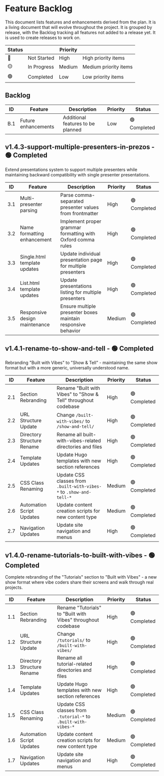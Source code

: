# Feature Backlog

This document lists features and enhancements derived from the plan. It is a living document that will evolve throughout the project. It is grouped by release, with the Backlog tracking all features not added to a release yet.  It is used to create releases to work on.

| Status |  | Priority |  |
|--------|-------------|---------|-------------|
| 🔴 | Not Started | High | High priority items |
| 🟡 | In Progress | Medium | Medium priority items |
| 🟢 | Completed | Low | Low priority items |

## Backlog

| ID  | Feature             | Description                               | Priority | Status |
|-----|---------------------|-------------------------------------------|----------|--------|
| B.1 | Future enhancements | Additional features to be planned | Low | 🟢 Completed |

## v1.4.3-support-multiple-presenters-in-prezos - 🟢 Completed
Extend presentations system to support multiple presenters while maintaining backward compatibility with single presenter presentations.

| ID  | Feature                 | Description                              | Priority | Status |
|-----|-------------------------|------------------------------------------|----------|--------|
| 3.1 | Multi-presenter parsing | Parse comma-separated presenter values from frontmatter | High | 🟢 Completed |
| 3.2 | Name formatting enhancement | Implement proper grammar formatting with Oxford comma rules | High | 🟢 Completed |
| 3.3 | Single.html template updates | Update individual presentation page for multiple presenters | High | 🟢 Completed |
| 3.4 | List.html template updates | Update presentations listing for multiple presenters | High | 🟢 Completed |
| 3.5 | Responsive design maintenance | Ensure multiple presenter boxes maintain responsive behavior | Medium | 🟢 Completed |

## v1.4.1-rename-to-show-and-tell - 🟢 Completed
Rebranding "Built with Vibes" to "Show & Tell" - maintaining the same show format but with a more generic, universally understood name.

| ID  | Feature                 | Description                              | Priority | Status |
|-----|-------------------------|------------------------------------------|----------|--------|
| 2.1 | Section Rebranding | Rename "Built with Vibes" to "Show & Tell" throughout codebase | High | 🟢 Completed |
| 2.2 | URL Structure Update | Change `/built-with-vibes/` to `/show-and-tell/` | High | 🟢 Completed |
| 2.3 | Directory Structure Rename | Rename all built-with-vibes-related directories and files | High | 🟢 Completed |
| 2.4 | Template Updates | Update Hugo templates with new section references | High | 🟢 Completed |
| 2.5 | CSS Class Renaming | Update CSS classes from `.built-with-vibes-*` to `.show-and-tell-*` | Medium | 🟢 Completed |
| 2.6 | Automation Script Updates | Update content creation scripts for new content type | Medium | 🟢 Completed |
| 2.7 | Navigation Updates | Update site navigation and menus | High | 🟢 Completed |

## v1.4.0-rename-tutorials-to-built-with-vibes - 🟢 Completed
Complete rebranding of the "Tutorials" section to "Built with Vibes" - a new show format where vibe coders share their screens and walk through real projects.

| ID  | Feature                 | Description                              | Priority | Status |
|-----|-------------------------|------------------------------------------|----------|--------|
| 1.1 | Section Rebranding | Rename "Tutorials" to "Built with Vibes" throughout codebase | High | 🟢 Completed |
| 1.2 | URL Structure Update | Change `/tutorials/` to `/built-with-vibes/` | High | 🟢 Completed |
| 1.3 | Directory Structure Rename | Rename all tutorial-related directories and files | High | 🟢 Completed |
| 1.4 | Template Updates | Update Hugo templates with new section references | High | 🟢 Completed |
| 1.5 | CSS Class Renaming | Update CSS classes from `.tutorial-*` to `.built-with-vibes-*` | Medium | 🟢 Completed |
| 1.6 | Automation Script Updates | Update content creation scripts for new content type | Medium | 🟢 Completed |
| 1.7 | Navigation Updates | Update site navigation and menus | High | 🟢 Completed |
